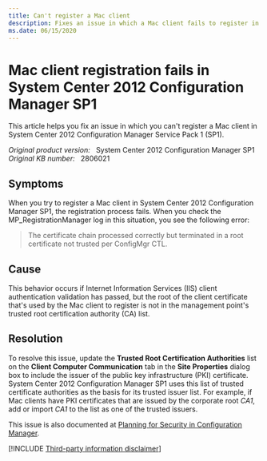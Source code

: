 ```yaml
---
title: Can't register a Mac client
description: Fixes an issue in which a Mac client fails to register in System Center Configuration Manager SP1.
ms.date: 06/15/2020
---
```

# Mac client registration fails in System Center 2012 Configuration Manager SP1

This article helps you fix an issue in which you can't register a Mac client in System Center 2012 Configuration Manager Service Pack 1 (SP1).

_Original product version:_ &nbsp; System Center 2012 Configuration Manager SP1  
_Original KB number:_ &nbsp; 2806021

## Symptoms

When you try to register a Mac client in System Center 2012 Configuration Manager SP1, the registration process fails. When you check the MP_RegistrationManager log in this situation, you see the following error:

> The certificate chain processed correctly but terminated in a root certificate not trusted per ConfigMgr CTL.

## Cause

This behavior occurs if Internet Information Services (IIS) client authentication validation has passed, but the root of the client certificate that's used by the Mac client to register is not in the management point's trusted root certification authority (CA) list.

## Resolution

To resolve this issue, update the **Trusted Root Certification Authorities** list on the **Client Computer Communication** tab in the **Site Properties** dialog box to include the issuer of the public key infrastructure (PKI) certificate. System Center 2012 Configuration Manager SP1 uses this list of trusted certificate authorities as the basis for its trusted issuer list. For example, if Mac clients have PKI certificates that are issued by the corporate root _CA1_, add or import _CA1_ to the list as one of the trusted issuers.

This issue is also documented at [Planning for Security in Configuration Manager](/previous-versions/system-center/system-center-2012-R2/gg712284(v=technet.10)?redirectedfrom=MSDN).

[!INCLUDE [Third-party information disclaimer](../../../includes/third-party-disclaimer.md)]
